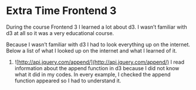 # Extra Time Frontend 3

During the course Frontend 3 I learned a lot about d3. I wasn’t familiar with d3 at all so it was a very educational course.

Because I wasn’t familiar with d3 I had to look everything up on the internet. Below a list of what I looked up on the internet and what I learned of it.

1. ![http://api.jquery.com/append/](http://api.jquery.com/append/) I read information about the append function in d3 because I did not know what it did in my codes. In every example, I checked the append function appeared so I had to understand it. 

